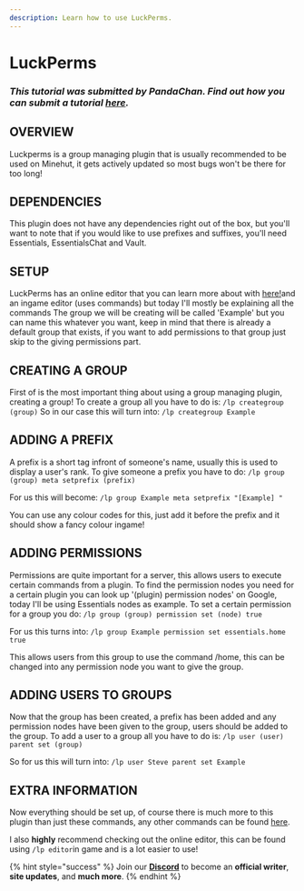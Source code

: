 ```yaml
---
description: Learn how to use LuckPerms.
---
```


# LuckPerms

### _This tutorial was submitted by PandaChan. Find out how you can submit a tutorial_ [_here_](../contribute.md)_._

## OVERVIEW

Luckperms is a group managing plugin that is usually recommended to be used on Minehut, it gets actively updated so most bugs won't be there for too long!

## DEPENDENCIES

This plugin does not have any dependencies right out of the box, but you'll want to note that if you would like to use prefixes and suffixes, you'll need Essentials, EssentialsChat and Vault. 

## SETUP

LuckPerms has an online editor that you can learn more about with [here!]()and an ingame editor \(uses commands\) but today I'll mostly be explaining all the commands The group we will be creating will be called 'Example' but you can name this whatever you want, keep in mind that there is already a default group that exists, if you want to add permissions to that group just skip to the giving permissions part.

## CREATING A GROUP

First of is the most important thing about using a group managing plugin, creating a group! To create a group all you have to do is: `/lp creategroup (group)` So in our case this will turn into: `/lp creategroup Example`

## ADDING A PREFIX

A prefix is a short tag infront of someone's name, usually this is used to display a user's rank. To give someone a prefix you have to do: `/lp group (group) meta setprefix (prefix)`

For us this will become: `/lp group Example meta setprefix "[Example] "` 

You can use any colour codes for this, just add it before the prefix and it should show a fancy colour ingame!

## ADDING PERMISSIONS

Permissions are quite important for a server, this allows users to execute certain commands from a plugin. To find the permission nodes you need for a certain plugin you can look up '\(plugin\) permission nodes' on Google, today I'll be using Essentials nodes as example. To set a certain permission for a group you do: `/lp group (group) permission set (node) true`

For us this turns into: `/lp group Example permission set essentials.home true` 

This allows users from this group to use the command /home, this can be changed into any permission node you want to give the group.

## ADDING USERS TO GROUPS

Now that the group has been created, a prefix has been added and any permission nodes have been given to the group, users should be added to the group. To add a user to a group all you have to do is: `/lp user (user) parent set (group)` 

So for us this will turn into: `/lp user Steve parent set Example`

## EXTRA INFORMATION

Now everything should be set up, of course there is much more to this plugin than just these commands, any other commands can be found [here](https://github.com/lucko/LuckPerms/wiki/Command-Usage).

I also **highly** recommend checking out the online editor, this can be found using `/lp editor`in game and is a lot easier to use!

{% hint style="success" %}
Join our **[Discord](https://discord.gg/TYhH5bK)** to become an **official writer**, **site updates**, and **much more**.
{% endhint %}

